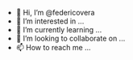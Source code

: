 - 👋 Hi, I’m @federicovera
- 👀 I’m interested in ...
- 🌱 I’m currently learning ...
- 💞️ I’m looking to collaborate on ...
- 📫 How to reach me ...

<!---
federicovera/federicovera is a ✨ special ✨ repository because its `README.md` (this file) appears on your GitHub profile.
You can click the Preview link to take a look at your changes.
--->
